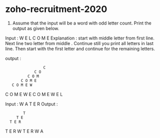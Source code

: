 # zoho-recruitment-2020



1. Assume that the input will be a word with odd letter count. Print the output as given below.
    
Input : W E L C O M E
Explanation : start with middle letter from first line. Next line two letter from middle . Continue still you print all letters in last line. Then start with the first letter and continue for the remaining letters. 
  
output :  


                     C
                 C O
              C O M
           C O M E
       C O M E W
   C O M E W E
C O M E W E L

Input : W A T E R
Output :

            T
         T E
      T E R
   T E R W
T E R W A
